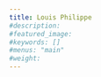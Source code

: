 ```yaml
---
title: Louis Philippe
#description: 
#featured_image: 
#keywords: []
#menus: "main"
#weight: 
---
```

